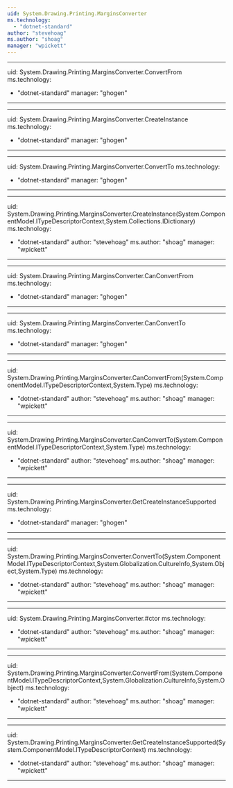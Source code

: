 ```yaml
---
uid: System.Drawing.Printing.MarginsConverter
ms.technology: 
  - "dotnet-standard"
author: "stevehoag"
ms.author: "shoag"
manager: "wpickett"
---
```


---
uid: System.Drawing.Printing.MarginsConverter.ConvertFrom
ms.technology: 
  - "dotnet-standard"
manager: "ghogen"
---

---
uid: System.Drawing.Printing.MarginsConverter.CreateInstance
ms.technology: 
  - "dotnet-standard"
manager: "ghogen"
---

---
uid: System.Drawing.Printing.MarginsConverter.ConvertTo
ms.technology: 
  - "dotnet-standard"
manager: "ghogen"
---

---
uid: System.Drawing.Printing.MarginsConverter.CreateInstance(System.ComponentModel.ITypeDescriptorContext,System.Collections.IDictionary)
ms.technology: 
  - "dotnet-standard"
author: "stevehoag"
ms.author: "shoag"
manager: "wpickett"
---

---
uid: System.Drawing.Printing.MarginsConverter.CanConvertFrom
ms.technology: 
  - "dotnet-standard"
manager: "ghogen"
---

---
uid: System.Drawing.Printing.MarginsConverter.CanConvertTo
ms.technology: 
  - "dotnet-standard"
manager: "ghogen"
---

---
uid: System.Drawing.Printing.MarginsConverter.CanConvertFrom(System.ComponentModel.ITypeDescriptorContext,System.Type)
ms.technology: 
  - "dotnet-standard"
author: "stevehoag"
ms.author: "shoag"
manager: "wpickett"
---

---
uid: System.Drawing.Printing.MarginsConverter.CanConvertTo(System.ComponentModel.ITypeDescriptorContext,System.Type)
ms.technology: 
  - "dotnet-standard"
author: "stevehoag"
ms.author: "shoag"
manager: "wpickett"
---

---
uid: System.Drawing.Printing.MarginsConverter.GetCreateInstanceSupported
ms.technology: 
  - "dotnet-standard"
manager: "ghogen"
---

---
uid: System.Drawing.Printing.MarginsConverter.ConvertTo(System.ComponentModel.ITypeDescriptorContext,System.Globalization.CultureInfo,System.Object,System.Type)
ms.technology: 
  - "dotnet-standard"
author: "stevehoag"
ms.author: "shoag"
manager: "wpickett"
---

---
uid: System.Drawing.Printing.MarginsConverter.#ctor
ms.technology: 
  - "dotnet-standard"
author: "stevehoag"
ms.author: "shoag"
manager: "wpickett"
---

---
uid: System.Drawing.Printing.MarginsConverter.ConvertFrom(System.ComponentModel.ITypeDescriptorContext,System.Globalization.CultureInfo,System.Object)
ms.technology: 
  - "dotnet-standard"
author: "stevehoag"
ms.author: "shoag"
manager: "wpickett"
---

---
uid: System.Drawing.Printing.MarginsConverter.GetCreateInstanceSupported(System.ComponentModel.ITypeDescriptorContext)
ms.technology: 
  - "dotnet-standard"
author: "stevehoag"
ms.author: "shoag"
manager: "wpickett"
---
